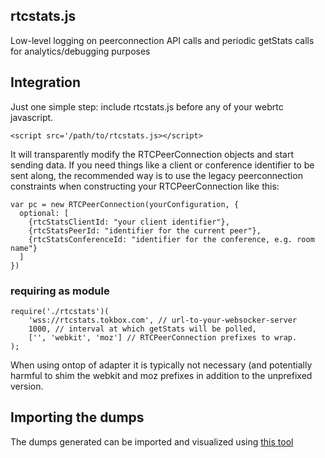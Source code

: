 ## rtcstats.js
Low-level logging on peerconnection API calls and periodic getStats calls for analytics/debugging purposes

## Integration
Just one simple step: include rtcstats.js before any of your webrtc javascript.
```
<script src='/path/to/rtcstats.js></script>
```
It will transparently modify the RTCPeerConnection objects and start sending data.
If you need things like a client or conference identifier to be sent along, the recommended way is to use the legacy peerconnection constraints when constructing your RTCPeerConnection like this:
```
var pc = new RTCPeerConnection(yourConfiguration, {
  optional: [
    {rtcStatsClientId: "your client identifier"},
    {rtcStatsPeerId: "identifier for the current peer"},
    {rtcStatsConferenceId: "identifier for the conference, e.g. room name"}
  ]
})
```

### requiring as module
```
require('./rtcstats')(
    'wss://rtcstats.tokbox.com', // url-to-your-websocker-server
    1000, // interval at which getStats will be polled,
    ['', 'webkit', 'moz'] // RTCPeerConnection prefixes to wrap.
);
```
When using ontop of adapter it is typically not necessary (and potentially harmful to shim the webkit and moz prefixes in addition to the unprefixed version.

## Importing the dumps
The dumps generated can be imported and visualized using [this tool](https://fippo.github.io/webrtc-dump-importer/rtcstats)
